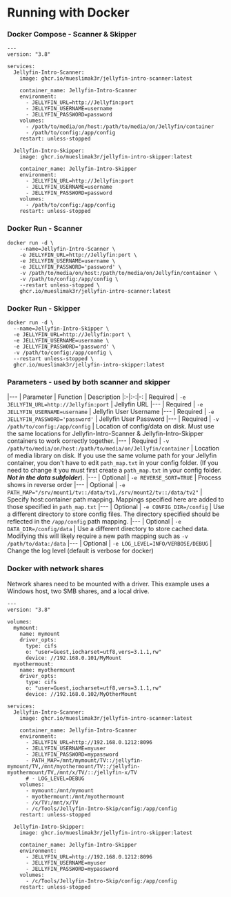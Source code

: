 # Running with Docker

### Docker Compose - Scanner & Skipper 

```
---
version: "3.8"

services:
  Jellyfin-Intro-Scanner:
    image: ghcr.io/mueslimak3r/jellyfin-intro-scanner:latest

    container_name: Jellyfin-Intro-Scanner
    environment:
      - JELLYFIN_URL=http://Jellyfin:port
      - JELLYFIN_USERNAME=username
      - JELLYFIN_PASSWORD=password
    volumes:
      - /path/to/media/on/host:/path/to/media/on/Jellyfin/container
      - /path/to/config:/app/config
    restart: unless-stopped

  Jellyfin-Intro-Skipper:
    image: ghcr.io/mueslimak3r/jellyfin-intro-skipper:latest

    container_name: Jellyfin-Intro-Skipper
    environment:
      - JELLYFIN_URL=http://Jellyfin:port
      - JELLYFIN_USERNAME=username
      - JELLYFIN_PASSWORD=password
    volumes:
      - /path/to/config:/app/config
    restart: unless-stopped
```

### Docker Run - Scanner
```
docker run -d \
    --name=Jellyfin-Intro-Scanner \
    -e JELLYFIN_URL=http://Jellyfin:port \
    -e JELLYFIN_USERNAME=username \
    -e JELLYFIN_PASSWORD='password' \
    -v /path/to/media/on/host:/path/to/media/on/Jellyfin/container \
    -v /path/to/config:/app/config \
    --restart unless-stopped \
    ghcr.io/mueslimak3r/jellyfin-intro-scanner:latest
```

### Docker Run - Skipper
```
docker run -d \
  --name=Jellyfin-Intro-Skipper \
  -e JELLYFIN_URL=http://Jellyfin:port \
  -e JELLYFIN_USERNAME=username \
  -e JELLYFIN_PASSWORD='password' \
  -v /path/to/config:/app/config \
  --restart unless-stopped \
  ghcr.io/mueslimak3r/jellyfin-intro-skipper:latest
```

### Parameters - used by both scanner and skipper
|---
| Parameter | Function | Description
|:-|:-:|-:
| Required | ```-e JELLYFIN_URL=http://Jellyfin:port``` | Jellyfin URL
|---
| Required | ```-e JELLYFIN_USERNAME=username``` | Jellyfin User Username
|---
| Required | ```-e JELLYFIN_PASSWORD='password'``` | Jellyfin User Password
|---
| Required | ```-v /path/to/config:/app/config``` | Location of config/data on disk. Must use the same locations for Jellyfin-Intro-Scanner & Jellyfin-Intro-Skipper containers to work correctly together.
|---
| Required | ```-v /path/to/media/on/host:/path/to/media/on/Jellyfin/container``` |  Location of media library on disk. If you use the same volume path for your Jellyfin container, you don't have to edit ```path_map.txt``` in your config folder. (If you need to change it you must first create a ```path_map.txt``` in your config folder. ***Not in the data subfolder***).
|---
| Optional | ```-e REVERSE_SORT=TRUE``` |  Process shows in reverse order
|---
| Optional | ```-e PATH_MAP="/srv/mount1/tv::/data/tv1,/srv/mount2/tv::/data/tv2"``` | Specify host:container path mapping. Mappings specified here are added to those specified in ```path_map.txt```
|---
| Optional | ```-e CONFIG_DIR=/config``` | Use a different directory to store config files. The directory specified should be reflected in the ```/app/config``` path mapping.
|---
| Optional | ```-e DATA_DIR=/config/data``` | Use a different directory to store cached data. Modifying this will likely require a new path mapping such as ```-v /path/to/data:/data```
|---
| Optional | ```-e LOG_LEVEL=INFO/VERBOSE/DEBUG``` | Change the log level (default is verbose for docker)

### Docker with network shares

Network shares need to be mounted with a driver. This example uses a Windows host, two SMB shares, and a local drive.

```
---
version: "3.8"

volumes:
  mymount:
    name: mymount
    driver_opts:
      type: cifs
      o: "user=Guest,iocharset=utf8,vers=3.1.1,rw"
      device: //192.168.0.101/MyMount
  myothermount:
    name: myothermount
    driver_opts:
      type: cifs
      o: "user=Guest,iocharset=utf8,vers=3.1.1,rw"
      device: //192.168.0.102/MyOtherMount

services:
  Jellyfin-Intro-Scanner:
    image: ghcr.io/mueslimak3r/jellyfin-intro-scanner:latest

    container_name: Jellyfin-Intro-Scanner
    environment:
      - JELLYFIN_URL=http://192.168.0.1212:8096
      - JELLYFIN_USERNAME=myuser
      - JELLYFIN_PASSWORD=mypassword
      - PATH_MAP=/mnt/mymount/TV::/jellyfin-mymount/TV,/mnt/myothermount/TV::/jellyfin-myothermount/TV,/mnt/x/TV/::/jellyfin-x/TV
      # - LOG_LEVEL=DEBUG
    volumes:
      - mymount:/mnt/mymount
      - myothermount:/mnt/myothermount
      - /x/TV:/mnt/x/TV
      - /c/Tools/Jellyfin-Intro-Skip/config:/app/config
    restart: unless-stopped

  Jellyfin-Intro-Skipper:
    image: ghcr.io/mueslimak3r/jellyfin-intro-skipper:latest

    container_name: Jellyfin-Intro-Skipper
    environment:
      - JELLYFIN_URL=http://192.168.0.1212:8096
      - JELLYFIN_USERNAME=myuser
      - JELLYFIN_PASSWORD=mypassword
    volumes:
      - /c/Tools/Jellyfin-Intro-Skip/config:/app/config
    restart: unless-stopped
```
